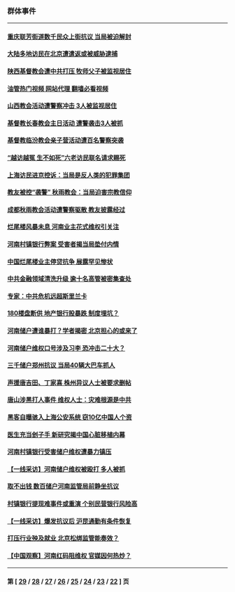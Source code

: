 ### 群体事件
---
#### [重庆联芳街道数千民众上街抗议 当局被迫解封](../../pages/ncid279/n13812220.md?09030845) 
#### [大陆多地访民在北京遭遣返或被威胁逮捕](../../pages/ncid279/n13812104.md?09030845) 
#### [陕西基督教会遭中共打压 牧师父子被监视居住](../../pages/ncid279/n13811611.md?09030845) 
#### [油管热门视频 网站代理 翻墙必看视频](http://209.222.30.114:81/youtube.html?09030845)
#### [山西教会活动遭警察冲击 3人被监视居住](../../pages/ncid279/n13808966.md?09030845) 
#### [基督教长春教会主日活动 遭警袭击3人被抓](../../pages/ncid279/n13806935.md?09030845) 
#### [基督教临汾教会亲子营活动遭百名警察突袭](../../pages/ncid279/n13806527.md?09030845) 
#### [“越访越冤 生不如死”六老访民联名请求赐死](../../pages/ncid279/n13805907.md?09030845) 
#### [上海访民进京控诉：当局是反人类的犯罪集团](../../pages/ncid279/n13803858.md?09030845) 
#### [教友被控“袭警” 秋雨教会：当局迫害宗教信仰](../../pages/ncid279/n13803563.md?09030845) 
#### [成都秋雨教会活动遭警察驱散 教友披露经过](../../pages/ncid279/n13802541.md?09030845) 
#### [烂尾楼风暴未息 河南业主花式维权引关注](../../pages/ncid279/n13794519.md?09030845) 
#### [河南村镇银行弊案 受害者揭当局垫付内情](../../pages/ncid279/n13791990.md?09030845) 
#### [中国烂尾楼业主停贷抗争 展露罕见惨状](../../pages/ncid279/n13787794.md?09030845) 
#### [中共金融领域清洗升级 逾十名高管被密集查处](../../pages/ncid279/n13782694.md?09030845) 
#### [专家：中共危机远超斯里兰卡](../../pages/ncid279/n13782248.md?09030845) 
#### [180楼盘断供 地产银行股暴跌 制度埋坑？](../../pages/ncid279/n13780778.md?09030845) 
#### [河南储户遭谁暴打？学者揭密 北京担心的或来了](../../pages/ncid279/n13779407.md?09030845) 
#### [河南储户维权口号涉及习李 恐冲击二十大？](../../pages/ncid279/n13778148.md?09030845) 
#### [三千储户郑州抗议 当局40辆大巴车抓人](../../pages/ncid279/n13777593.md?09030845) 
#### [声援唐吉田、丁家喜 株州异议人士被要求删帖](../../pages/ncid279/n13775534.md?09030845) 
#### [唐山涉黑打人事件 维权人士：灾难根源是中共](../../pages/ncid279/n13773534.md?09030845) 
#### [黑客自曝骇入上海公安系统 窃10亿中国人个资](../../pages/ncid279/n13773395.md?09030845) 
#### [医生充当刽子手 新研究揭中国心脏移植内幕](../../pages/ncid279/n13772291.md?09030845) 
#### [河南村镇银行受害储户维权遭暴力镇压](../../pages/ncid279/n13770841.md?09030845) 
#### [【一线采访】河南储户维权被殴打 多人被抓](../../pages/ncid279/n13768629.md?09030845) 
#### [取不出钱 数百储户河南监管局前静坐抗议](../../pages/ncid279/n13767198.md?09030845) 
#### [村镇银行提现难事件或重演 个别民营银行风险高](../../pages/ncid279/n13764495.md?09030845) 
#### [【一线采访】爆发抗议后 沪昆通勤有条件恢复](../../pages/ncid279/n13763504.md?09030845) 
#### [打压行业殃及就业 北京松绑监管能奏效？](../../pages/ncid279/n13761130.md?09030845) 
#### [【中国观察】河南红码阻维权 官媒因何热炒？](../../pages/ncid279/n13760146.md?09030845) 

---
#### 第 [ [29](./29.md?09030845) / [28](./28.md?09030845) / [27](./27.md?09030845) / [26](./26.md?09030845) / [25](./25.md?09030845) / [24](./24.md?09030845) / [23](./23.md?09030845) / [22](./22.md?09030845) ] 页
